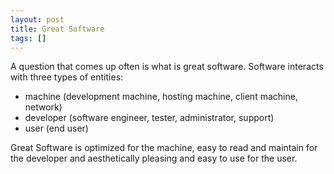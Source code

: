 ```yaml
---
layout: post
title: Great Software
tags: []
---
```


A question that comes up often is what is great software. Software interacts with three types of entities:

- machine (development machine, hosting machine, client machine, network)
- developer (software engineer, tester, administrator, support)
- user (end user)

Great Software is optimized for the machine, easy to read and maintain for the developer and aesthetically pleasing and easy to use for the user.
